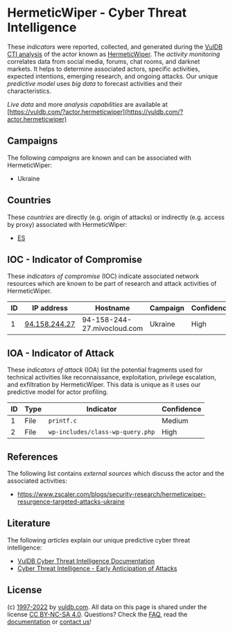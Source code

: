 # HermeticWiper - Cyber Threat Intelligence

These _indicators_ were reported, collected, and generated during the [VulDB CTI analysis](https://vuldb.com/?kb.cti) of the actor known as [HermeticWiper](https://vuldb.com/?actor.hermeticwiper). The _activity monitoring_ correlates data from social media, forums, chat rooms, and darknet markets. It helps to determine associated actors, specific activities, expected intentions, emerging research, and ongoing attacks. Our unique _predictive model_ uses _big data_ to forecast activities and their characteristics.

_Live data_ and more _analysis capabilities_ are available at [https://vuldb.com/?actor.hermeticwiper](https://vuldb.com/?actor.hermeticwiper)

## Campaigns

The following _campaigns_ are known and can be associated with HermeticWiper:

* Ukraine

## Countries

These _countries_ are directly (e.g. origin of attacks) or indirectly (e.g. access by proxy) associated with HermeticWiper:

* [ES](https://vuldb.com/?country.es)

## IOC - Indicator of Compromise

These _indicators of compromise_ (IOC) indicate associated network resources which are known to be part of research and attack activities of HermeticWiper.

ID | IP address | Hostname | Campaign | Confidence
-- | ---------- | -------- | -------- | ----------
1 | [94.158.244.27](https://vuldb.com/?ip.94.158.244.27) | 94-158-244-27.mivocloud.com | Ukraine | High

## IOA - Indicator of Attack

These _indicators of attack_ (IOA) list the potential fragments used for technical activities like reconnaissance, exploitation, privilege escalation, and exfiltration by HermeticWiper. This data is unique as it uses our predictive model for actor profiling.

ID | Type | Indicator | Confidence
-- | ---- | --------- | ----------
1 | File | `printf.c` | Medium
2 | File | `wp-includes/class-wp-query.php` | High

## References

The following list contains _external sources_ which discuss the actor and the associated activities:

* https://www.zscaler.com/blogs/security-research/hermeticwiper-resurgence-targeted-attacks-ukraine

## Literature

The following _articles_ explain our unique predictive cyber threat intelligence:

* [VulDB Cyber Threat Intelligence Documentation](https://vuldb.com/?kb.cti)
* [Cyber Threat Intelligence - Early Anticipation of Attacks](https://www.scip.ch/en/?labs.20201022)

## License

(c) [1997-2022](https://vuldb.com/?kb.changelog) by [vuldb.com](https://vuldb.com/?kb.about). All data on this page is shared under the license [CC BY-NC-SA 4.0](https://creativecommons.org/licenses/by-nc-sa/4.0/). Questions? Check the [FAQ](https://vuldb.com/?kb.faq), read the [documentation](https://vuldb.com/?kb) or [contact us](https://vuldb.com/?contact)!
